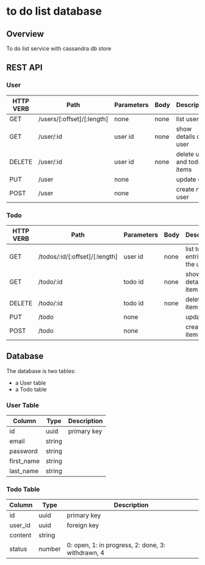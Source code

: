 # to do list database

## Overview
To do list service with cassandra db store 

## REST API 

### User

|HTTP VERB|Path|Parameters|Body|Description|
|---------|----|----------|----|-----------|
|GET|/users/[:offset]/[:length]|none|none|list users|
|GET|/user/:id|user id|none|show details of user|
|DELETE|/user/:id|user id|none|delete user and todo items|
|PUT|/user|none||update user|
|POST|/user|none||create new user|


### Todo
|HTTP VERB|Path|Parameters|Body|Description|
|---------|----|----------|----|-----------|
|GET|/todos/:id/[:offset]/[:length]|user id|none|list todo entries for the user|
|GET|/todo/:id|todo id|none|show details of item|
|DELETE|/todo/:id|todo id|none|delete todo item|
|PUT|/todo|none||update item|
|POST|/todo|none||create new item|


## Database 

The database is two tables:
* a User table
* a Todo table

### User Table

|Column|Type|Description|
|------|----|-----------|
|id|uuid|primary key|
|email|string||
|password|string||
|first_name|string||
|last_name|string||

### Todo Table

|Column|Type|Description|
|------|----|-----------|
|id|uuid|primary key|
|user_id|uuid|foreign key|
|content|string||
|status|number|0: open, 1: in progress, 2: done, 3: withdrawn, 4|
